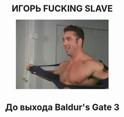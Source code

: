 <h1 align='center'> ИГОРЬ FUCKING SLAVE </h1>
<p align="center">
  <img src="https://github.com/romper008/bg3timer/blob/main/billy.jpg?raw=true" />
</p>
<h1 align='center'> До выхода Baldur's Gate 3 </h1>
<script src="//megatimer.ru/get/09c2d01e50ad75b903080fe9b44ef416.js"></script>
<audio ref='themeSong' src="/billy.mp3" autoPlay loop></audio>

